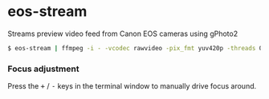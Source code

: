 # eos-stream

Streams preview video feed from Canon EOS cameras using gPhoto2

```bash
$ eos-stream | ffmpeg -i - -vcodec rawvideo -pix_fmt yuv420p -threads 0 -f v4l2 /dev/video0
```

### Focus adjustment

Press the <kbd>+</kbd> / <kbd>-</kbd> keys in the terminal window to manually
drive focus around.

